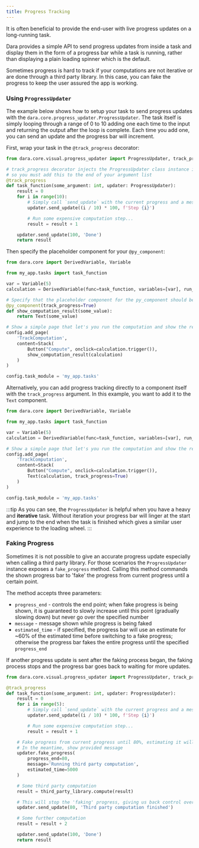 ```yaml
---
title: Progress Tracking
---
```


It is often beneficial to provide the end-user with live progress updates on a long-running task.

Dara provides a simple API to send progress updates from inside a task and display them in the form of a progress bar while a task is running, rather than displaying a plain loading spinner which is the default. 

Sometimes progress is hard to track if your computations are not iterative or are done through a third party library. In this case, you can fake the progress to keep the user assured the app is working.

### Using `ProgressUpdater` 

The example below shows how to setup your task to send progress updates with the `dara.core.progress_updater.ProgressUpdater`. The task itself is simply looping through a range of 0 to 10 adding one each time to the input and returning the output after the loop is complete. Each time you add one, you can send an update and the progress bar will increment. 

First, wrap your task in the `@track_progress` decorator:

```python title=my_app/tasks.py
from dara.core.visual.progress_updater import ProgressUpdater, track_progress

# track_progress decorator injects the ProgressUpdater class instance into the task parameters
# so you must add this to the end of your argument list
@track_progress
def task_function(some_argument: int, updater: ProgressUpdater):
    result = 0
    for i in range(10):
        # Simply call `send_update` with the current progress and a message to show to the user
        updater.send_update((i / 10) * 100, f'Step {i}')

        # Run some expensive computation step...
        result = result + 1

    updater.send_update(100, 'Done')
    return result
```

Then specify the placeholder component for your `@py_component`:

```python title=my_app/main.py
from dara.core import DerivedVariable, Variable

from my_app.tasks import task_function

var = Variable(5)
calculation = DerivedVariable(func=task_function, variables=[var], run_as_task=True)

# Specify that the placeholder component for the py_component should be ProgressTracker
@py_component(track_progress=True)
def show_computation_result(some_value):
    return Text(some_value)

# Show a simple page that let's you run the computation and show the result
config.add_page(
    'TrackComputation',
    content=Stack(
        Button("Compute", onclick=calculation.trigger()),
        show_computation_result(calculation)
    )
)

config.task_module = 'my_app.tasks'
```

Alternatively, you can add progress tracking directly to a component itself with the `track_progress` argument. In this example, you want to add it to the `Text` component.

```python title=my_app/main.py
from dara.core import DerivedVariable, Variable

from my_app.tasks import task_function

var = Variable(5)
calculation = DerivedVariable(func=task_function, variables=[var], run_as_task=True)

# Show a simple page that let's you run the computation and show the result
config.add_page(
    'TrackComputation',
    content=Stack(
        Button("Compute", onclick=calculation.trigger()),
        Text(calculation, track_progress=True)
    )
)

config.task_module = 'my_app.tasks'
```

:::tip
As you can see, the `ProgressUpdater` is helpful when you have a heavy and __iterative__ task. Without iteration your progress bar will linger at the start and jump to the end when the task is finished which gives a similar user experience to the loading wheel.
:::

### Faking Progress

Sometimes it is not possible to give an accurate progress update especially when calling a third party library. For those scenarios the `ProgressUpdater` instance exposes a `fake_progress` method. Calling this method commands the shown progress bar to 'fake' the progress from current progress until a certain point.

The method accepts three parameters:

-   `progress_end` - controls the end point; when fake progress is being shown, it is guaranteed to slowly increase until this point (gradually slowing down) but never go over the specified number
-   `message` - message shown while progress is being faked
-   `estimated_time` - if specified, the progress bar will use an estimate for ~60% of the estimated time before switching to a fake progress; otherwise the progress bar fakes the entire progress until the specified `progress_end`

If another progress update is sent after the faking process began, the faking process stops and the progress bar goes back to waiting for more updates.

```python title=my_app/tasks.py
from dara.core.visual.progress_updater import ProgressUpdater, track_progress

@track_progress
def task_function(some_argument: int, updater: ProgressUpdater):
    result = 0
    for i in range(5):
        # Simply call `send_update` with the current progress and a message to show to the user
        updater.send_update((i / 10) * 100, f'Step {i}')

        # Run some expensive computation step...
        result = result + 1

    # Fake progress from current progress until 80%, estimating it will take 5 seconds
    # In the meantime, show provided message
    updater.fake_progress(
        progress_end=80,
        message='Running third party computation',
        estimated_time=5000
    )

    # Some third party computation
    result = third_party_library.compute(result)

    # This will stop the 'faking' progress, giving us back control over the progress bar
    updater.send_update(80, 'Third party computation finished')

    # Some further computation
    result = result + 2

    updater.send_update(100, 'Done')
    return result
```